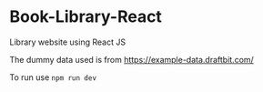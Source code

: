 # Book-Library-React
Library website using React JS

The dummy data used is from https://example-data.draftbit.com/

To run use `npm run dev`
